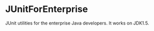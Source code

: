 JUnitForEnterprise
==================

JUnit utilities for the enterprise Java developers.
It works on JDK1.5.
